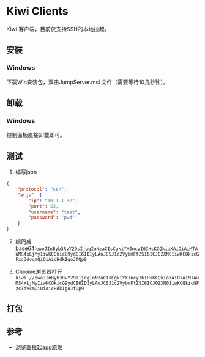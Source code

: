 # Kiwi Clients

Kiwi 客户端，目前仅支持SSH的本地拉起。

## 安装

### Windows

下载Win安装包，双击JumpServer.msi 文件（需要等待10几秒钟）。

## 卸载

### Windows

控制面板直接卸载即可。


## 测试
1. 编写json
```json
{
	"protocol": "ssh",
	"args": {
		"ip": "10.1.1.32",
		"port": 22,
		"username": "test",
		"password": "pwd"
	}
}
```
2. 编码成base64:`ewoJInByb3RvY29sIjogInNzaCIsCgkiYXJncyI6IHsKCQkiaXAiOiAiMTAuMS4xLjMyIiwKCQkicG9ydCI6IDIyLAoJCSJ1c2VybmFtZSI6ICJ0ZXN0IiwKCQkicGFzc3dvcmQiOiAicHdkIgoJfQp9`

3. Chrome浏览器打开`kiwi://ewoJInByb3RvY29sIjogInNzaCIsCgkiYXJncyI6IHsKCQkiaXAiOiAiMTAuMS4xLjMyIiwKCQkicG9ydCI6IDIyLAoJCSJ1c2VybmFtZSI6ICJ0ZXN0IiwKCQkicGFzc3dvcmQiOiAicHdkIgoJfQp9`

## 打包


## 参考

- [浏览器拉起app原理](https://juejin.cn/post/6844903989155217421)
